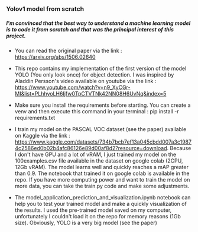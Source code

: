 ### Yolov1 model from scratch

##### I'm convinced that the best way to understand a machine learning model is to code it from scratch and that was the principal interest of this project.

- You can read the original paper via the link : https://arxiv.org/abs/1506.02640

- This repo contains my implementation of the first version of the model YOLO (You only look once) for object detection. I was inspired by Aladdin Persson's video available on youtube via the link : https://www.youtube.com/watch?v=n9_XyCGr-MI&list=PLhhyoLH6Ijfw0TpCTVTNk42NN08H6UvNq&index=5

- Make sure you install the requirements before starting. You can create a venv and then execute this command in your terminal : pip install -r requirements.txt

- I train my model on the PASCAL VOC dataset (see the paper) available on Kaggle via the link : https://www.kaggle.com/datasets/734b7bcb7ef13a045cbdd007a3c19874c2586ed0b02b4afc86126e89d00af8d2?resource=download. Because I don't have GPU and a lot of vRAM, I just trained my model on the 100examples.csv file available in the dataset on google colab (2CPU, 12Gb vRAM). The model learns well and quickly reaches a mAP greater than 0.9. The notebook that trained it on google colab is available in the repo. If you have more computing power and want to train the model on more data, you can take the train.py code and make some adjustments.

- The model_application_prediction_and_visualization.ipynb notebook can help you to test your trained model and make a quickly visualization of the results. I used the pre-trained model saved on my computer, unfortunately I couldn't load it on the repo for memory reasons (1Gb size). Obviously, YOLO is a very big model (see the paper)
